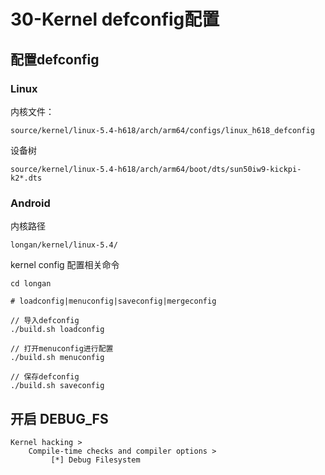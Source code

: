 # 30-Kernel defconfig配置

## 配置defconfig

### Linux

内核文件：

```
source/kernel/linux-5.4-h618/arch/arm64/configs/linux_h618_defconfig
```

设备树

```
source/kernel/linux-5.4-h618/arch/arm64/boot/dts/sun50iw9-kickpi-k2*.dts
```

### Android

内核路径

```
longan/kernel/linux-5.4/
```



kernel config 配置相关命令

```
cd longan

# loadconfig|menuconfig|saveconfig|mergeconfig

// 导入defconfig
./build.sh loadconfig

// 打开menuconfig进行配置
./build.sh menuconfig

// 保存defconfig
./build.sh saveconfig
```



## 开启 DEBUG_FS

```
Kernel hacking > 
	Compile-time checks and compiler options >
		 [*] Debug Filesystem
```



